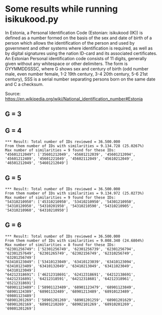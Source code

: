 # Some results while running isikukood.py

In Estonia, a Personal Identification Code (Estonian: isikukood (IK)) is defined as a number formed on the basis of the 
sex and date of birth of a person which allows the identification of the person and used by government and other systems
where identification is required, as well as by digital signatures using the nation ID-card and its associated certificates. 
An Estonian Personal identification code consists of 11 digits, generally given without any whitespace or other delimiters. 
The form is GYYMMDDSSSC, where G shows sex and century of birth (odd number male, even number female, 1-2 19th century, 
3-4 20th century, 5-6 21st century), SSS is a serial number separating persons born on the same date and C a checksum.

Source: https://en.wikipedia.org/wiki/National_identification_number#Estonia

## G = 3

## G = 4

    *** Result: Total number of IDs reviewed = 36.500.000
    From them number of IDs with similarities = 9.134.728 (25.0267%)
    Max number of similarities = 9 found for these IDs:
    "45601212049": ['35601212049', '45601212039', '45601212094', '45601212409', '45601221049', '45602112049', '45610212049', '46501212049', '54601212049']

## G = 5

    *** Result: Total number of IDs reviewed = 36.500.000
    From them number of IDs with similarities = 9.134.972 (25.0273%)
    Max number of similarities = 9 found for these IDs:
    "54310210950": ['45310210950', '53410210950', '54301210950', '54310120950', '54310201950', '54310210590', '54310210905', '54310210960', '64310210950']

## G = 6

    *** Result: Total number of IDs reviewed = 36.500.000
    From them number of IDs with similarities = 9.008.340 (24.6804%)
    Max number of similarities = 8 found for these IDs:
    "62301256749": ['52301256749', '62301256739', '62301256794', '62301257649', '62301265749', '62302156749', '62310256749', '63201256749']
    "63410123049": ['53410123049', '63410123039', '63410123094', '63410123409', '63410132049', '63410213049', '63411023049', '64310123049']
    "64212318691": ['46212318691', '62412318691', '64212138691', '64212316891', '64212318591', '64212318601', '64212318961', '65212318691']
    "68901123489": ['58901123489', '68901123479', '68901123849', '68901124389', '68901132489', '68901213489', '68910123489', '69801123489']
    "68901201269": ['58901201269', '68901201259', '68901201629', '68901202169', '68901210269', '68902101269', '68910201269', '69801201269']

